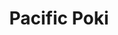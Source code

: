 ---
layout: place
title: Pacific Poki
permalink: /california/fresno/pacific-poki.html
stateAbbr: CA
stateName: California
cityName: Fresno
seo:
  type: restaurant
  links: https://g2foodcorp.wixsite.com/pacificpoki
place_id: ChIJs80yB7JZlIARShsgA1qO-OM
photos:
  - name: >-
      places/ChIJs80yB7JZlIARShsgA1qO-OM/photos/AeeoHcJYjble9_6Mh27L-k6cY9_9neFvEuv5_g4tw3bRWVgF2dBaKohxPzQykPA1kkkKjPCmysvzeZyfPYUOHxOcZilTWnZ__4xzSC2XnB7vPMLQvFjX6vDxSvko9gCHuoWYXu82vyZ5KoY8PvbQrn3oNUefjZsPoIxzIoGHkdnXV9hRQbGxWUbM-Yhltxrc1sj2XzStadM89MmghsgHVJHtENDKV6dhELncZOlRW9jcZD2FIWj40GBUwPkozLKLbHKGlpS3ZJ-HlSUPui0shWl7uq_KgNY8a76wWbMuBw6AWZ0qBuzDQJlvCHk2OvDX2yNjZIXh9slsEflR5YmR8U_GBEL1jJQenS1E9TGUrxo_dGdUdo8ywY4omm7Q3RzzjFT0dETz_U5QuNSE6pigB1cfBy9XYSPVqxEY_yHjrOub6isboA
    widthPx: 1920
    heightPx: 1080
    authorAttributions:
      - displayName: Jeanette Hinojosa
        uri: https://maps.google.com/maps/contrib/104715852913476607292
        photoUri: >-
          https://lh3.googleusercontent.com/a-/ALV-UjWFuWlYlkWl2FaHdotHXUkWZ-n_aE9kUcEtcqDjk1bzGK-Req-x=s100-p-k-no-mo
    flagContentUri: >-
      https://www.google.com/local/imagery/report/?cb_client=maps_api_places.places_api&image_key=!1e10!2sCIHM0ogKEICAgIC-itzLVA&hl=en-US
    googleMapsUri: >-
      https://www.google.com/maps/place//data=!3m4!1e2!3m2!1sCIHM0ogKEICAgIC-itzLVA!2e10!4m2!3m1!1s0x809459b20732cdb3:0xe3f88e5a03201b4a
  - name: >-
      places/ChIJs80yB7JZlIARShsgA1qO-OM/photos/AeeoHcKzfMLpmoU05f3y2PH7FD3TsoIRooKOG4JojGIhJC6qhX-eMYUA3Mlt7Kgg6PhSNv2p_tPlGD8MlSJU5BdSJYGlD7TcAn-K7P-cX3l3DSJ5gS60IH-LMT-ZcPOKSL43r9gcxj-PSC_1F2Xv51usrdHlpf6PsOLvD5ZdstH0JCmMROeXb37WliW6_KNvxUuUgEQtta9Bctv6z8dfaJrFiondMvHGnG1t-MU5o52Lnb8B6Bhc0x18VmRo8uDlGQocz2WTmHSZ-tSdusedWOZa0uFa0GVM_iAb5TCr3fKPrqIgCA
    widthPx: 3840
    heightPx: 3840
    authorAttributions:
      - displayName: Pacific Poki
        uri: https://maps.google.com/maps/contrib/102018131725244210829
        photoUri: >-
          https://lh3.googleusercontent.com/a/ACg8ocIso2OpJidUtIbagDhoiVegwhr759x-grn8BE8FVvpBn7WacA=s100-p-k-no-mo
    flagContentUri: >-
      https://www.google.com/local/imagery/report/?cb_client=maps_api_places.places_api&image_key=!1e10!2sAF1QipPN5vh48qpowZuk1BiN3Lafb4XRwGL9fyyKMm2I&hl=en-US
    googleMapsUri: >-
      https://www.google.com/maps/place//data=!3m4!1e2!3m2!1sAF1QipPN5vh48qpowZuk1BiN3Lafb4XRwGL9fyyKMm2I!2e10!4m2!3m1!1s0x809459b20732cdb3:0xe3f88e5a03201b4a
  - name: >-
      places/ChIJs80yB7JZlIARShsgA1qO-OM/photos/AeeoHcIWsV1iZGuRSZQ1WcCB9PXuNndlkOFbvbNHJ7VBzCGHICPEI5qbFI9h2dE4VoP318rJR64465QbiPhi6vPNs-OHBI3BMtwU3k6A6MhxMnt26cXRDqrrFJLlAlZSBaeu8Gtsa5IF3YM_g-4OtBeZ4Cr67gYq5-C_KUmcKcUuNmw1jx7jOknI23LfFjD2yzd-P5wUWoXOFx81etr9n3tZZTRswjHFf74HQMJHU8CAZL2jZ0t60n_GpDFBIquIQLfDr2PUfL4SdSodXL95ZwXSXd-ZnYZd9SUGdZgGW18KRX_3PQ
    widthPx: 1440
    heightPx: 1440
    authorAttributions:
      - displayName: Pacific Poki
        uri: https://maps.google.com/maps/contrib/102018131725244210829
        photoUri: >-
          https://lh3.googleusercontent.com/a/ACg8ocIso2OpJidUtIbagDhoiVegwhr759x-grn8BE8FVvpBn7WacA=s100-p-k-no-mo
    flagContentUri: >-
      https://www.google.com/local/imagery/report/?cb_client=maps_api_places.places_api&image_key=!1e10!2sAF1QipP2D8e1I-z1kE2I0TEtYUTbph1JdLPtpRa2xfBR&hl=en-US
    googleMapsUri: >-
      https://www.google.com/maps/place//data=!3m4!1e2!3m2!1sAF1QipP2D8e1I-z1kE2I0TEtYUTbph1JdLPtpRa2xfBR!2e10!4m2!3m1!1s0x809459b20732cdb3:0xe3f88e5a03201b4a
  - name: >-
      places/ChIJs80yB7JZlIARShsgA1qO-OM/photos/AeeoHcJmZwt4qPvFpgby7XRmaXmSZ5dosFtwmDoLcZPf8RyhuZDeuSG-vwOevTcTCgfJGFswuycHo-zKN91StB13HWURmAdWqj5lv9KPaMcYG62awTSU0ThDVPFPj9Eo63b5MM8YFMiVDHZhB6-1yC7k1mmZxZf2-s5U5A_mPNdao4HLnffsXHsyklv_wRlAAzGi8LBPBP6QlMFhbIwBOFaX_wgI9ZtV4aLh4fuplzcXUXwBhysN-Nw4JNU3kUD7l2wn3XGXMAyp9C7B7COyGNzKiJh0RNG6cZy7tZa5cAqU_9quNA
    widthPx: 1440
    heightPx: 1440
    authorAttributions:
      - displayName: Pacific Poki
        uri: https://maps.google.com/maps/contrib/102018131725244210829
        photoUri: >-
          https://lh3.googleusercontent.com/a/ACg8ocIso2OpJidUtIbagDhoiVegwhr759x-grn8BE8FVvpBn7WacA=s100-p-k-no-mo
    flagContentUri: >-
      https://www.google.com/local/imagery/report/?cb_client=maps_api_places.places_api&image_key=!1e10!2sAF1QipNomzCrln1harvUlFj-OUnGD5lj5ExX5n6gfbeU&hl=en-US
    googleMapsUri: >-
      https://www.google.com/maps/place//data=!3m4!1e2!3m2!1sAF1QipNomzCrln1harvUlFj-OUnGD5lj5ExX5n6gfbeU!2e10!4m2!3m1!1s0x809459b20732cdb3:0xe3f88e5a03201b4a
  - name: >-
      places/ChIJs80yB7JZlIARShsgA1qO-OM/photos/AeeoHcJPAlJPxYkw9IN61mORvzV425D63B3ZA4A2Wh3vgFg7WPhmj0Yj6R4OotXx3Hqdg6O8OJiAZjr2faVfZBzABCfKGvAIKQWJmsL-RxHPP-anO1J03ELAk2VYXPwQw5J9vmJa3ORaNdO6LjUNqKR21cX5u2UCPWYk_xcmHpx_GuGUe37iiiGRNI6OckLV6VMStOq47HALvtMBmKSCwkqwWky81u44VSk2EKZMp86uaOxsBCyZ_m_Xcftu-phkm0mrBRcnF6lsqG09LyeF0OJ6n7vaFheEjXp6mt0hjvnuBnXZEQ
    widthPx: 3840
    heightPx: 3840
    authorAttributions:
      - displayName: Pacific Poki
        uri: https://maps.google.com/maps/contrib/102018131725244210829
        photoUri: >-
          https://lh3.googleusercontent.com/a/ACg8ocIso2OpJidUtIbagDhoiVegwhr759x-grn8BE8FVvpBn7WacA=s100-p-k-no-mo
    flagContentUri: >-
      https://www.google.com/local/imagery/report/?cb_client=maps_api_places.places_api&image_key=!1e10!2sAF1QipNp-OFa1ObyRIbOt6O0F2QweOeHhvJA2Ntev5u0&hl=en-US
    googleMapsUri: >-
      https://www.google.com/maps/place//data=!3m4!1e2!3m2!1sAF1QipNp-OFa1ObyRIbOt6O0F2QweOeHhvJA2Ntev5u0!2e10!4m2!3m1!1s0x809459b20732cdb3:0xe3f88e5a03201b4a
  - name: >-
      places/ChIJs80yB7JZlIARShsgA1qO-OM/photos/AeeoHcKWq-6QiXZF2RilfHLz4aklooMKYFqO7YuxadhgE39xiZT1DQfZ4Zdw01WBoYCYZ8Sh55LHmY3BO5r09QJofO5iPkfB3nBKTwkkdFvQAbVpDxgWRHSHqz7_XIGvGGX1C2U4i2sKed0Et6FwF22CfB6FxbwrIIQa9EyQR2eiSu4H7BPX9DYC9r2qrFtAfNXd14q50IyxUSzTy_AiN0_6-JJLWDGJbBRmL7yYOtZXkzW5u0SpFxAp5lmuI9esLWs_9bRpMWK57vdTdMJsR5D0qWd5Y9rkiA6KiT6HRSa3eq1QEg
    widthPx: 3204
    heightPx: 3204
    authorAttributions:
      - displayName: Pacific Poki
        uri: https://maps.google.com/maps/contrib/102018131725244210829
        photoUri: >-
          https://lh3.googleusercontent.com/a/ACg8ocIso2OpJidUtIbagDhoiVegwhr759x-grn8BE8FVvpBn7WacA=s100-p-k-no-mo
    flagContentUri: >-
      https://www.google.com/local/imagery/report/?cb_client=maps_api_places.places_api&image_key=!1e10!2sAF1QipOhMm4uc0i7GFyn7J2jB41WtmsTyqJHfmLD97br&hl=en-US
    googleMapsUri: >-
      https://www.google.com/maps/place//data=!3m4!1e2!3m2!1sAF1QipOhMm4uc0i7GFyn7J2jB41WtmsTyqJHfmLD97br!2e10!4m2!3m1!1s0x809459b20732cdb3:0xe3f88e5a03201b4a
  - name: >-
      places/ChIJs80yB7JZlIARShsgA1qO-OM/photos/AeeoHcI5FiV6g0sozyXi-AEgxOOiPZ84VRu6KD_RyJpDlWSdUZB-DqaMmW8PJ8AaAGxujpP0yT7CBz358QQWI3aUycWBvssls0FN3ILGxlnfvOHjKI4zPc243zAhYTHEAC550T5JhgBFV9VAiQkaZpF70KdCRypQ_l0emTA5Ye2fR2oHdvEdustN_5elofGAaWqqqTofQxFggItj7ORBi2ogzUSSnsaW9MEqNw7_LUBDVON8B1MskBqKvZacL5T26rnCMarMw6TPORLQ5X4PUl6R1k29JJP-EQqXkRGpSRUV64H2eUzDYVvfkNAiWiMMKORq-OW4tJlXjcbRWfKEsdCawoEk_L3zBgPfGFEsWJVDTX7fQ4hYz5CBabJeQiqb_xfpBuehkNf--gzW6gQ1drVJnbWHQtYbjZpfM9a1HAbJMGq1cg
    widthPx: 2268
    heightPx: 4032
    authorAttributions:
      - displayName: Jay Wu
        uri: https://maps.google.com/maps/contrib/106752713490667721256
        photoUri: >-
          https://lh3.googleusercontent.com/a-/ALV-UjWkeHnxSTrlj0rNpY1NG4i82oi6I2d4RP2_jo-rrMDV2A3yQmsS=s100-p-k-no-mo
    flagContentUri: >-
      https://www.google.com/local/imagery/report/?cb_client=maps_api_places.places_api&image_key=!1e10!2sCIHM0ogKEICAgICBjtekFA&hl=en-US
    googleMapsUri: >-
      https://www.google.com/maps/place//data=!3m4!1e2!3m2!1sCIHM0ogKEICAgICBjtekFA!2e10!4m2!3m1!1s0x809459b20732cdb3:0xe3f88e5a03201b4a
  - name: >-
      places/ChIJs80yB7JZlIARShsgA1qO-OM/photos/AeeoHcKuzK00J_oZQUd3gQsX5fAwsag-Fb0JljARCPwS0BkNYLlx8kEaDjbasFTnyeL83S1Dp0gw-iAuCnhvjjNkMYYpJAJCQbzn0ULPghvrdYuGD3erQsugniOm7OrSVBUZZNnVs1jWmP87p-1pQ55cjDeCj7fNfBZeaydr--OSkU_Nv7nnwR2hXv6KUsJgiWbj4E2UyHmjevjbqn2LRpT5Rpq_bQ4WZy1QFtQ1YD_hNeNNkEz4lNjQmjGLpkF6dlEwChXrNoAwB1duP2S58loFSNk8aqCy0Tbm0eTwk59rK8OFgz583FGiGAHiI828zfFG5P4AzET-yah8td4b5vGS_R3Cda8apCiDyFkYaNHN8PQNzerQmXYE7PqB8IkIZrBSmXjsUEz9NXA-akXX5UAhV79kpS4gMaXp2BwofqHv1ZrYLb4U
    widthPx: 4032
    heightPx: 3024
    authorAttributions:
      - displayName: Brandan Tobin
        uri: https://maps.google.com/maps/contrib/114670096974578971845
        photoUri: >-
          https://lh3.googleusercontent.com/a/ACg8ocIVLi7PEZEdNyLyg5spSHYp86qGPDOv_7gfIXDMTD2Yx721=s100-p-k-no-mo
    flagContentUri: >-
      https://www.google.com/local/imagery/report/?cb_client=maps_api_places.places_api&image_key=!1e10!2sCIHM0ogKEICAgIDTiN6l3QE&hl=en-US
    googleMapsUri: >-
      https://www.google.com/maps/place//data=!3m4!1e2!3m2!1sCIHM0ogKEICAgIDTiN6l3QE!2e10!4m2!3m1!1s0x809459b20732cdb3:0xe3f88e5a03201b4a
  - name: >-
      places/ChIJs80yB7JZlIARShsgA1qO-OM/photos/AeeoHcLz6BwFoYUIZyiagzJLtKnwcywaBfOFytW4KAQPbeMtLI5x9xnaZL6sM1o6JCGMmTWV8jgM-aA9VhI39CEiH6Oix9BW4JP0Z-BEse7cReALQ9-D2oNqY2wawbi_0f9qT0tgoMqcLF8-aViI6EGttKzqKpHmfH4y2JC2VtcaNYsl_T2nODldGMecxp0wMNK0WCIjLaJcGB1t-nBKeSSNs9LropZcf481sctTvogpvXZCtfGAbLLVjQt8MgU1NyYl7SAEppDWo7ApK_tqZtD6_0C9VXK5gy48OKOKzl5xQddvEA
    widthPx: 3000
    heightPx: 3000
    authorAttributions:
      - displayName: Pacific Poki
        uri: https://maps.google.com/maps/contrib/102018131725244210829
        photoUri: >-
          https://lh3.googleusercontent.com/a/ACg8ocIso2OpJidUtIbagDhoiVegwhr759x-grn8BE8FVvpBn7WacA=s100-p-k-no-mo
    flagContentUri: >-
      https://www.google.com/local/imagery/report/?cb_client=maps_api_places.places_api&image_key=!1e10!2sAF1QipN5Lnf6WwMNcijZSLAzGa3IHRI3bHBpv3lPDCBy&hl=en-US
    googleMapsUri: >-
      https://www.google.com/maps/place//data=!3m4!1e2!3m2!1sAF1QipN5Lnf6WwMNcijZSLAzGa3IHRI3bHBpv3lPDCBy!2e10!4m2!3m1!1s0x809459b20732cdb3:0xe3f88e5a03201b4a
  - name: >-
      places/ChIJs80yB7JZlIARShsgA1qO-OM/photos/AeeoHcJI73rOvq566By30DSSTSLJp56tdYZ0OAeXkpLB34ZZ0LS6D2PRtoyVwY8lb60V05kUxS2yrY5X8EVV5tk7etxZRLV9ujGnxox9E2nIpdGEyj2luLqptAfps0v4VFq638tGAFqgyLGeP061_JAl-UxkIoic9BMxCQyJPPur0PYMjm9_pEEnuHRWkAFy7Gq6Pef5qEGRsK0BWqsaTm66LPdh8s5H7BC5FY0OBZVUpu1gHbCiphruWe1LjQmi6enWPKzvtppS9rel08_9oh5BzkOyMj2iUve3aDGm7hrZSQv4qNghx0oaaJMxzEwUTb4HUZdRAp9j3TP032Zvu8saoYP9DKuBDrkSZaKNJ4cN1ndweSIdhb6otbkGx7cl5E3a7E-Fgf35GXvBv_z5V9HIIO1_-E3CTLZtp_O8x2iDkbYuaYUO
    widthPx: 4032
    heightPx: 2268
    authorAttributions:
      - displayName: Ryan Smith
        uri: https://maps.google.com/maps/contrib/112018485715762386209
        photoUri: >-
          https://lh3.googleusercontent.com/a/ACg8ocKof-pyz7Z-yVTFgrNhqJ4sse6M_-jYfs87LF-p-AzqnO0TaQ=s100-p-k-no-mo
    flagContentUri: >-
      https://www.google.com/local/imagery/report/?cb_client=maps_api_places.places_api&image_key=!1e10!2sCIHM0ogKEICAgIC5xe6ChwE&hl=en-US
    googleMapsUri: >-
      https://www.google.com/maps/place//data=!3m4!1e2!3m2!1sCIHM0ogKEICAgIC5xe6ChwE!2e10!4m2!3m1!1s0x809459b20732cdb3:0xe3f88e5a03201b4a
address: '2860 N Fowler Ave #103, Fresno, CA 93727, USA'
street: '2860 N Fowler Ave #103'
city: Fresno
state: CA
zip: '93727'
country: USA
neighborhood: McLane
latitude: '36.777668'
longitude: '-119.681642'
accessibility_options:
  wheelchairAccessibleParking: true
  wheelchairAccessibleEntrance: true
  wheelchairAccessibleRestroom: true
  wheelchairAccessibleSeating: true
business_status: OPERATIONAL
name: Pacific Poki
google_maps_links:
  directionsUri: >-
    https://www.google.com/maps/dir//''/data=!4m7!4m6!1m1!4e2!1m2!1m1!1s0x809459b20732cdb3:0xe3f88e5a03201b4a!3e0
  placeUri: https://maps.google.com/?cid=16427036158084520778
  writeAReviewUri: >-
    https://www.google.com/maps/place//data=!4m3!3m2!1s0x809459b20732cdb3:0xe3f88e5a03201b4a!12e1
  reviewsUri: >-
    https://www.google.com/maps/place//data=!4m4!3m3!1s0x809459b20732cdb3:0xe3f88e5a03201b4a!9m1!1b1
  photosUri: >-
    https://www.google.com/maps/place//data=!4m3!3m2!1s0x809459b20732cdb3:0xe3f88e5a03201b4a!10e5
primary_type: American Restaurant
opening_hours:
  openNow: true
  periods:
    - open:
        day: 0
        hour: 11
        minute: 0
      close:
        day: 0
        hour: 19
        minute: 0
    - open:
        day: 1
        hour: 10
        minute: 0
      close:
        day: 1
        hour: 21
        minute: 0
    - open:
        day: 2
        hour: 10
        minute: 0
      close:
        day: 2
        hour: 21
        minute: 0
    - open:
        day: 3
        hour: 10
        minute: 0
      close:
        day: 3
        hour: 21
        minute: 0
    - open:
        day: 4
        hour: 10
        minute: 0
      close:
        day: 4
        hour: 21
        minute: 0
    - open:
        day: 5
        hour: 10
        minute: 0
      close:
        day: 5
        hour: 21
        minute: 0
    - open:
        day: 6
        hour: 10
        minute: 0
      close:
        day: 6
        hour: 21
        minute: 0
  weekdayDescriptions:
    - 'Monday: 10:00 AM – 9:00 PM'
    - 'Tuesday: 10:00 AM – 9:00 PM'
    - 'Wednesday: 10:00 AM – 9:00 PM'
    - 'Thursday: 10:00 AM – 9:00 PM'
    - 'Friday: 10:00 AM – 9:00 PM'
    - 'Saturday: 10:00 AM – 9:00 PM'
    - 'Sunday: 11:00 AM – 7:00 PM'
  nextCloseTime: '2025-05-04T04:00:00Z'
secondary_opening_hours:
  regular:
    weekdayDescriptions: null
    type: null
  current:
    weekdayDescriptions: null
    type: null
phone: (559) 375-1969
price_level: null
price_range: $10 &ndash; $20
rating: '4.2'
rating_count: 71
website: https://g2foodcorp.wixsite.com/pacificpoki
description: >-
  About Pacific Poki in Fresno, CA$$$Pacific Poki in Fresno, CA, stands out as a
  trendy spot for enjoying fresh poke bowls made with high-quality ingredients.
  This casual eatery emphasizes healthy options, blending vibrant flavors and
  nutritious choices in every dish, making it a go-to for those seeking light,
  satisfying meals. With its welcoming atmosphere and thoughtful accessibility
  features like wheelchair-friendly entrances and seating, it caters to a wide
  range of diners looking for a relaxed dining experience. The spot's focus on
  fresh seafood and customizable bowls adds to its appeal, positioning it as a
  solid choice among sushi-inspired places near me for anyone craving wholesome,
  flavorful options on the go.
generative_summary: >-
  About Pacific Poki in Fresno, CA$$$Pacific Poki in Fresno, CA, stands out as a
  trendy spot for enjoying fresh poke bowls made with high-quality ingredients.
  This casual eatery emphasizes healthy options, blending vibrant flavors and
  nutritious choices in every dish, making it a go-to for those seeking light,
  satisfying meals. With its welcoming atmosphere and thoughtful accessibility
  features like wheelchair-friendly entrances and seating, it caters to a wide
  range of diners looking for a relaxed dining experience. The spot's focus on
  fresh seafood and customizable bowls adds to its appeal, positioning it as a
  solid choice among sushi-inspired places near me for anyone craving wholesome,
  flavorful options on the go.
generative_disclosure: Summarized by AI using the Grok-3-Mini model.
reviews:
  - name: >-
      places/ChIJs80yB7JZlIARShsgA1qO-OM/reviews/ChdDSUhNMG9nS0VJQ0FnTUNRaFAzcF9RRRAB
    relativePublishTimeDescription: 2 months ago
    rating: 5
    text:
      text: >-
        Pacific Poke offers a fantastic experience from start to finish. I was
        warmly greeted by the manager, who provided me a sample and great
        recommendations. The poke bowl was fresh, flavorful, and truly
        enjoyable. I highly recommend!
      languageCode: en
    originalText:
      text: >-
        Pacific Poke offers a fantastic experience from start to finish. I was
        warmly greeted by the manager, who provided me a sample and great
        recommendations. The poke bowl was fresh, flavorful, and truly
        enjoyable. I highly recommend!
      languageCode: en
    authorAttribution:
      displayName: KD Falls
      uri: https://www.google.com/maps/contrib/111935690298681030986/reviews
      photoUri: >-
        https://lh3.googleusercontent.com/a-/ALV-UjVNWyv8SjD_6uAzBpDx3P_J5ZfpzHn1hoP6fVd0JnTwqgfHd2ZY5g=s128-c0x00000000-cc-rp-mo-ba2
    publishTime: '2025-03-02T00:25:16.759049Z'
    flagContentUri: >-
      https://www.google.com/local/review/rap/report?postId=ChdDSUhNMG9nS0VJQ0FnTUNRaFAzcF9RRRAB&d=17924085&t=1
    googleMapsUri: >-
      https://www.google.com/maps/reviews/data=!4m6!14m5!1m4!2m3!1sChdDSUhNMG9nS0VJQ0FnTUNRaFAzcF9RRRAB!2m1!1s0x809459b20732cdb3:0xe3f88e5a03201b4a
  - name: >-
      places/ChIJs80yB7JZlIARShsgA1qO-OM/reviews/ChZDSUhNMG9nS0VJQ0FnSUNCanRla1dBEAE
    relativePublishTimeDescription: 2 years ago
    rating: 3
    text:
      text: >-
        Very neat new place, owners did all the construction work themselves.
        Lovely wooden accent wall and epoxy flooring. The service is good, and I
        can tell the staff gets overwhelmed by the door dash calls, the toppings
        looked fresh, I think some proportioning training is still needed. I say
        that because the staff was being very careful with the scooping and
        putting some back and the sauce was way too much and it soaked the rice,
        was too salty to eat the bottom portions. Maybe come up with a better
        way to potion control and scoop with a system in place. It’s okay to
        weight at first
      languageCode: en
    originalText:
      text: >-
        Very neat new place, owners did all the construction work themselves.
        Lovely wooden accent wall and epoxy flooring. The service is good, and I
        can tell the staff gets overwhelmed by the door dash calls, the toppings
        looked fresh, I think some proportioning training is still needed. I say
        that because the staff was being very careful with the scooping and
        putting some back and the sauce was way too much and it soaked the rice,
        was too salty to eat the bottom portions. Maybe come up with a better
        way to potion control and scoop with a system in place. It’s okay to
        weight at first
      languageCode: en
    authorAttribution:
      displayName: Jay Wu
      uri: https://www.google.com/maps/contrib/106752713490667721256/reviews
      photoUri: >-
        https://lh3.googleusercontent.com/a-/ALV-UjWkeHnxSTrlj0rNpY1NG4i82oi6I2d4RP2_jo-rrMDV2A3yQmsS=s128-c0x00000000-cc-rp-mo-ba6
    publishTime: '2022-12-25T16:46:32.530281Z'
    flagContentUri: >-
      https://www.google.com/local/review/rap/report?postId=ChZDSUhNMG9nS0VJQ0FnSUNCanRla1dBEAE&d=17924085&t=1
    googleMapsUri: >-
      https://www.google.com/maps/reviews/data=!4m6!14m5!1m4!2m3!1sChZDSUhNMG9nS0VJQ0FnSUNCanRla1dBEAE!2m1!1s0x809459b20732cdb3:0xe3f88e5a03201b4a
  - name: >-
      places/ChIJs80yB7JZlIARShsgA1qO-OM/reviews/ChdDSUhNMG9nS0VJQ0FnTURBbThfTjFBRRAB
    relativePublishTimeDescription: 2 months ago
    rating: 1
    text:
      text: >-
        I've eaten here dozens of times, today I came in and ordered what I
        wanted. I was told my rice needed to cool and the young lady took 20+
        minutes to wait on the people behind me. Unacceptable behavior and
        terrible service. Also it was made up. The rice was fine as it was. I
        walked out after waiting over 20 minutes for people behind me in line to
        be waited on. I doubt yall can afford this level of service for regular
        paying customers. I won't be back to find out though.
      languageCode: en
    originalText:
      text: >-
        I've eaten here dozens of times, today I came in and ordered what I
        wanted. I was told my rice needed to cool and the young lady took 20+
        minutes to wait on the people behind me. Unacceptable behavior and
        terrible service. Also it was made up. The rice was fine as it was. I
        walked out after waiting over 20 minutes for people behind me in line to
        be waited on. I doubt yall can afford this level of service for regular
        paying customers. I won't be back to find out though.
      languageCode: en
    authorAttribution:
      displayName: A. F.
      uri: https://www.google.com/maps/contrib/101331083986810514023/reviews
      photoUri: >-
        https://lh3.googleusercontent.com/a-/ALV-UjUr0weAe4lE8BXeAT2WgQkQVPDEDs1jpWxZV0L0Ax4-8SsBBDw=s128-c0x00000000-cc-rp-mo-ba3
    publishTime: '2025-02-12T02:46:43.730060Z'
    flagContentUri: >-
      https://www.google.com/local/review/rap/report?postId=ChdDSUhNMG9nS0VJQ0FnTURBbThfTjFBRRAB&d=17924085&t=1
    googleMapsUri: >-
      https://www.google.com/maps/reviews/data=!4m6!14m5!1m4!2m3!1sChdDSUhNMG9nS0VJQ0FnTURBbThfTjFBRRAB!2m1!1s0x809459b20732cdb3:0xe3f88e5a03201b4a
  - name: >-
      places/ChIJs80yB7JZlIARShsgA1qO-OM/reviews/ChdDSUhNMG9nS0VJQ0FnTUNRd1p5ZjVBRRAB
    relativePublishTimeDescription: 2 months ago
    rating: 1
    text:
      text: >-
        Came here today and the service was good but everything in the bowl
        tasted refrigerated. The crab and shrimp tasted like bleach now my
        husband and I left with headaches and an empty stomach. Extremely
        disappointing waste of $40.
      languageCode: en
    originalText:
      text: >-
        Came here today and the service was good but everything in the bowl
        tasted refrigerated. The crab and shrimp tasted like bleach now my
        husband and I left with headaches and an empty stomach. Extremely
        disappointing waste of $40.
      languageCode: en
    authorAttribution:
      displayName: jackie
      uri: https://www.google.com/maps/contrib/112809222647403554077/reviews
      photoUri: >-
        https://lh3.googleusercontent.com/a-/ALV-UjXJsW8sTilAVjWD8tM8tk5If0ibo2Yqf1zflt_niQ6_-OkteI8FDA=s128-c0x00000000-cc-rp-mo
    publishTime: '2025-03-04T21:36:19.057988Z'
    flagContentUri: >-
      https://www.google.com/local/review/rap/report?postId=ChdDSUhNMG9nS0VJQ0FnTUNRd1p5ZjVBRRAB&d=17924085&t=1
    googleMapsUri: >-
      https://www.google.com/maps/reviews/data=!4m6!14m5!1m4!2m3!1sChdDSUhNMG9nS0VJQ0FnTUNRd1p5ZjVBRRAB!2m1!1s0x809459b20732cdb3:0xe3f88e5a03201b4a
  - name: >-
      places/ChIJs80yB7JZlIARShsgA1qO-OM/reviews/ChZDSUhNMG9nS0VJQ0FnTUNJak5uMkp3EAE
    relativePublishTimeDescription: a month ago
    rating: 1
    text:
      text: >-
        I'm just leaving the review because this place is always really awesome.
        And most of the time I go in there they're young ladies who work there,
        Who are excellent, But this time there was a taller guy who was acting
        like he was sick , sniffling and he grabbed his gloves and he blew into
        his gloves. halfway on top of his gloves and inside of his gloves while
        standing over the food so basically all of his stuff inside his mouth.  
        Went all over the food and all over his gloves, and I'm not gonna eat at
        a place that does that. That's disgusting.Nobody wants to eat
        food.That's been blown on by someone else.
      languageCode: en
    originalText:
      text: >-
        I'm just leaving the review because this place is always really awesome.
        And most of the time I go in there they're young ladies who work there,
        Who are excellent, But this time there was a taller guy who was acting
        like he was sick , sniffling and he grabbed his gloves and he blew into
        his gloves. halfway on top of his gloves and inside of his gloves while
        standing over the food so basically all of his stuff inside his mouth.  
        Went all over the food and all over his gloves, and I'm not gonna eat at
        a place that does that. That's disgusting.Nobody wants to eat
        food.That's been blown on by someone else.
      languageCode: en
    authorAttribution:
      displayName: Rich San
      uri: https://www.google.com/maps/contrib/109813973438944323108/reviews
      photoUri: >-
        https://lh3.googleusercontent.com/a-/ALV-UjWYRGIxTwgzhOHTlDdkMKnMaoEt3XV8X8bls0lSXVfzpRNjf3b0=s128-c0x00000000-cc-rp-mo-ba3
    publishTime: '2025-03-30T21:25:22.355070Z'
    flagContentUri: >-
      https://www.google.com/local/review/rap/report?postId=ChZDSUhNMG9nS0VJQ0FnTUNJak5uMkp3EAE&d=17924085&t=1
    googleMapsUri: >-
      https://www.google.com/maps/reviews/data=!4m6!14m5!1m4!2m3!1sChZDSUhNMG9nS0VJQ0FnTUNJak5uMkp3EAE!2m1!1s0x809459b20732cdb3:0xe3f88e5a03201b4a
review_summary: >-
  Customer Feedback Highlights$$$Visitors to this poke spot often praise the
  fresh ingredients and tasty bowls that make for a satisfying meal, though some
  mention occasional inconsistencies in service that could use improvement. Many
  appreciate the welcoming vibe and variety of toppings, helping it maintain a
  strong reputation for quick, healthy eats in a casual setting. While a few
  notes point to wait times or portion sizes not always hitting the mark, the
  overall experience leans positive with flavors that keep people coming back
  for more. It's clear that the dedication to fresh preparations shines through,
  offering a reliable option for those exploring top-rated sushi alternatives
  nearby, as long as you plan your visit accordingly.
review_disclosure: Summarized by AI using the Grok-3-Mini model.
parking_options:
  freeParkingLot: true
  freeStreetParking: true
  valetParking: false
payment_options:
  acceptsCreditCards: true
  acceptsDebitCards: true
  acceptsCashOnly: false
  acceptsNfc: true
allow_dogs: null
curbside_pickup: null
delivery: true
dine_in: true
good_for_children: true
good_for_groups: true
good_for_sports: false
live_music: false
menu_for_children: false
outdoor_seating: null
reservable: true
restroom: true
serves_beer: false
serves_breakfast: null
serves_brunch: null
serves_cocktails: false
serves_coffee: false
serves_dinner: true
serves_dessert: null
serves_lunch: true
serves_vegetarian_food: null
serves_wine: false
takeout: true
update_category: atmosphere
places_description: null

---